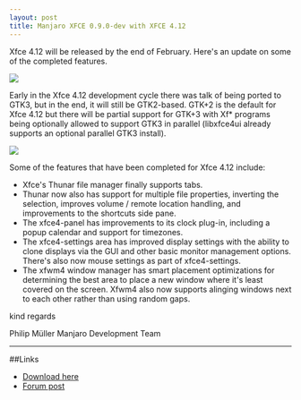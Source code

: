 ```yaml
---
layout: post
title: Manjaro XFCE 0.9.0-dev with XFCE 4.12
---
```


Xfce 4.12 will be released by the end of February. Here's an update on some of the completed features.

<img src="{{ site.baseurl }}/images/xfce-412-preview.jpg">

Early in the Xfce 4.12 development cycle there was talk of being ported to GTK3, but in the end, it will still be GTK2-based. GTK+2 is the default for Xfce 4.12 but there will be partial support for GTK+3 with Xf* programs being optionally allowed to support GTK3 in parallel (libxfce4ui already supports an optional parallel GTK3 install).

<img src="{{ site.baseurl }}/images/xfce-412-settings.jpg">

Some of the features that have been completed for Xfce 4.12 include:

* Xfce's Thunar file manager finally supports tabs.
* Thunar now also has support for multiple file properties, inverting the selection, improves volume / remote location handling, and improvements to the shortcuts side pane.
* The xfce4-panel has improvements to its clock plug-in, including a popup calendar and support for timezones.
* The xfce4-settings area has improved display settings with the ability to clone displays via the GUI and other basic monitor management options. There's also now mouse settings as part of xfce4-settings.
* The xfwm4 window manager has smart placement optimizations for determining the best area to place a new window where it's least covered on the screen. Xfwm4 also now supports alinging windows next to each other rather than using random gaps. 

kind regards

Philip Müller
Manjaro Development Team

----

##Links

* [Download here](http://sourceforge.net/projects/manjarotest/files/0.9.0/xfce-minimal/0.9.0-dev/)
* [Forum post](https://forum.manjaro.org/index.php?topic=16191.0)
